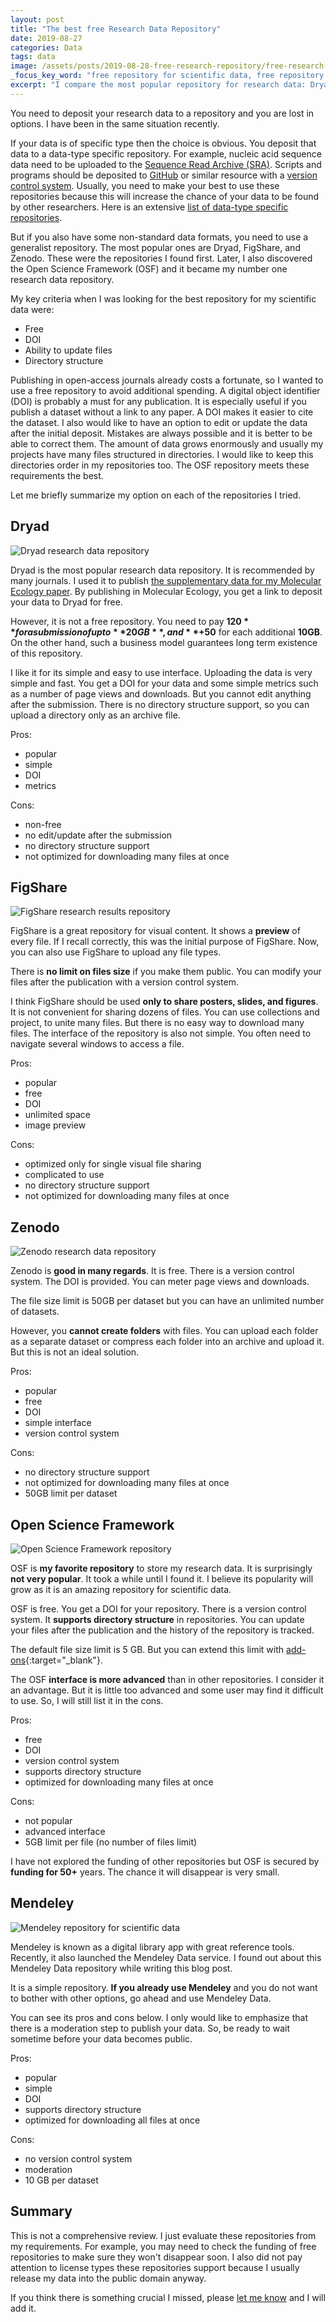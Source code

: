 ```yaml
---
layout: post
title: "The best free Research Data Repository"
date: 2019-08-27
categories: Data
tags: data
image: /assets/posts/2019-08-28-free-research-repository/free-research-repository_thumbnail.jpg
_focus_key_word: "free repository for scientific data, free repository for research data"
excerpt: "I compare the most popular repository for research data: Dryad, Zenodo, FigShare, Open Science Framework, and Mendeley."
---
```


You need to deposit your research data to a repository and you are lost in options. I have been in the same situation recently.

If your data is of specific type then the choice is obvious. You deposit that data to a data-type specific repository. For example, nucleic acid sequence data need to be uploaded to the [Sequence Read Archive (SRA)](https://www.ncbi.nlm.nih.gov/sra). Scripts and programs should be deposited to [GitHub](https://github.com/evodify) or similar resource with a [version control system](https://git-scm.com/book/en/v1/Getting-Started-About-Version-Control).  Usually, you need to make your best to use these repositories because this will increase the chance of your data to be found by other researchers. Here is an extensive [list of data-type specific repositories](https://www.nature.com/sdata/policies/repositories).

But if you also have some non-standard data formats, you need to use a generalist repository. The most popular ones are Dryad, FigShare, and Zenodo. These were the repositories I found first. Later, I also discovered the Open Science Framework (OSF) and it became my number one research data repository.

My key criteria when I was looking for the best repository for my scientific data were:
 * Free
 * DOI
 * Ability to update files
 * Directory structure

Publishing in open-access journals already costs a fortunate, so I wanted to use a free repository to avoid additional spending. A digital object identifier (DOI) is probably a must for any publication. It is especially useful if you publish a dataset without a link to any paper. A DOI makes it easier to cite the dataset. I also would like to have an option to edit or update the data after the initial deposit. Mistakes are always possible and it is better to be able to correct them. The amount of data grows enormously and usually my projects have many files structured in  directories. I would like to keep this directories order in my repositories too. The OSF repository meets these requirements the best.

Let me briefly summarize my option on each of the repositories I tried.

## Dryad

![Dryad research data repository](/assets/posts/2019-08-28-free-research-repository/1-Dryad.jpg)

Dryad is the most popular research data repository. It is recommended by many journals. I used it to publish [the supplementary data for my Molecular Ecology paper](https://doi.org/10.5061/dryad.q83pt). By publishing in Molecular Ecology, you get a link to deposit your data to Dryad for free.

However, it is not a free repository. You need to pay **$120** for a submission of up to **20GB**, and **+$50** for each additional **10GB**. On the other hand, such a business model guarantees long term existence of this repository.

I like it for its simple and easy to use interface. Uploading the data is very simple and fast. You get a DOI for your data and some simple metrics such as a number of page views and downloads. But you cannot edit anything after the submission. There is no directory structure support, so you can upload a directory only as an archive file.

Pros:
 * popular
 * simple
 * DOI
 * metrics

Cons:
 * non-free
 * no edit/update after the submission
 * no directory structure support
 * not optimized for downloading many files at once

## FigShare

![FigShare research results repository](/assets/posts/2019-08-28-free-research-repository/2-FigShare.jpg)

FigShare is a great repository for visual content. It shows a **preview** of every file. If I recall correctly, this was the initial purpose of FigShare. Now, you can also use FigShare to upload any file types.

There is **no limit on files size** if you make them public. You can modify your files after the publication with a version control system.

I think FigShare should be used **only to share posters, slides, and figures**. It is not convenient for sharing dozens of files. You can use collections and project, to unite many files. But there is no easy way to download many files. The interface of the repository is also not simple. You often need to navigate several windows to access a file. 

Pros:
 * popular
 * free
 * DOI
 * unlimited space
 * image preview

Cons:
 * optimized only for single visual file sharing
 * complicated to use
 * no directory structure support
 * not optimized for downloading many files at once

## Zenodo

![Zenodo research data repository](/assets/posts/2019-08-28-free-research-repository/3-Zenodo.jpg)

Zenodo is **good in many regards**. It is free. There is a version control system. The DOI is provided. You can meter page views and downloads.

The file size limit is 50GB per dataset but you can have an unlimited number of datasets. 

However, you **cannot create folders** with files. You can upload each folder as a separate dataset or compress each folder into an archive and upload it. But this is not an ideal solution.

Pros:
 * popular
 * free
 * DOI
 * simple interface
 * version control system

Cons:
 * no directory structure support
 * not optimized for downloading many files at once 
 * 50GB limit per dataset

## Open Science Framework

![Open Science Framework repository](/assets/posts/2019-08-28-free-research-repository/4-OSF.jpg)

OSF is **my favorite repository** to store my research data. It is surprisingly **not very popular**. It took a while until I found it. I believe its popularity will grow as it is an amazing repository for scientific data.

OSF is free. You get a DOI for your repository. There is a version control system. It **supports directory structure** in repositories. You can update your files after the publication and the history of the repository is tracked.

The default file size limit is 5 GB. But you can extend this limit with [add-ons](https://help.osf.io/hc/en-us/articles/360019737894-FAQs#what-is-the-cap-on-data-per-user-or-per-project){:target="_blank"}.

The OSF **interface is more advanced** than in other repositories. I consider it an advantage. But it is little too advanced and some user may find it difficult to use. So, I will still list it in the cons.

Pros:
 * free
 * DOI
 * version control system
 * supports directory structure
 * optimized for downloading many files at once

Cons:
 * not popular
 * advanced interface
 * 5GB limit per file (no number of files limit)

I have not explored the funding of other repositories but OSF is secured by **funding for 50+** years. The chance it will disappear is very small.

## Mendeley

![Mendeley repository for scientific data](/assets/posts/2019-08-28-free-research-repository/5-Mendeley-data.jpg)

Mendeley is known as a digital library app with great reference tools. Recently, it also launched the Mendeley Data service.
I found out about this Mendeley Data repository while writing this blog post.

It is a simple repository. **If you already use Mendeley** and you do not want to bother with other options, go ahead and use Mendeley Data.

You can see its pros and cons below. I only would like to emphasize that there is a moderation step to publish your data. So, be ready to wait sometime before your data becomes public.

Pros:
 * popular
 * simple
 * DOI
 * supports directory structure
 * optimized for downloading all files at once

Cons:
 * no version control system
 * moderation
 * 10 GB per dataset


## Summary

This is not a comprehensive review. I just evaluate these repositories from my requirements. For example, you may need to check the funding of free repositories to make sure they won't disappear soon. I also did not pay attention to license types these repositories support because I usually release my data into the public domain anyway.

If you think there is something crucial I missed, please [let me know](mailto:dmytro.kryvokhyzha@evobio.eu) and I will add it.



